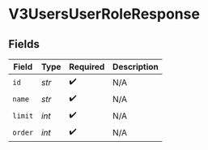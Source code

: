 # V3UsersUserRoleResponse


## Fields

| Field              | Type               | Required           | Description        |
| ------------------ | ------------------ | ------------------ | ------------------ |
| `id`               | *str*              | :heavy_check_mark: | N/A                |
| `name`             | *str*              | :heavy_check_mark: | N/A                |
| `limit`            | *int*              | :heavy_check_mark: | N/A                |
| `order`            | *int*              | :heavy_check_mark: | N/A                |
